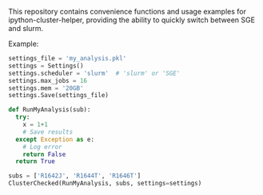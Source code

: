 This repository contains convenience functions and usage examples for
ipython-cluster-helper, providing the ability to quickly switch between SGE and
slurm.

Example:
```python
settings_file = 'my_analysis.pkl'
settings = Settings()
settings.scheduler = 'slurm'  # 'slurm' or 'SGE'
settings.max_jobs = 16
settings.mem = '20GB'
settings.Save(settings_file)

def RunMyAnalysis(sub):
  try:
    x = 1+1
    # Save results
  except Exception as e:
    # Log error
    return False
  return True

subs = ['R1642J', 'R1644T', 'R1646T']
ClusterChecked(RunMyAnalysis, subs, settings=settings)
```

